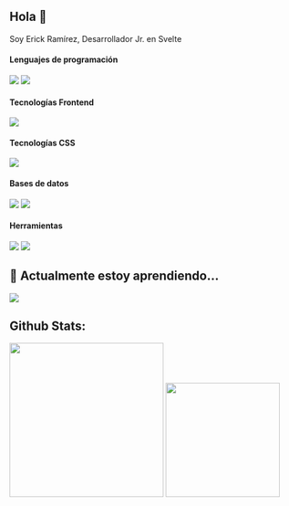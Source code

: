 ## Hola 👋

Soy Erick Ramírez, 
Desarrollador Jr. en Svelte

<h4>Lenguajes de programación</h4>
<p>
  <img src="https://img.shields.io/badge/JavaScript-F7DF1E?style=for-the-badge&logo=javascript&logoColor=black"/>
  <img src="https://img.shields.io/badge/TypeScript-007ACC?style=for-the-badge&logo=typescript&logoColor=white"/>
</p>

<h4>Tecnologías Frontend</h4>
<p>
   <img src="https://img.shields.io/badge/Svelte-4A4A55?style=for-the-badge&logo=svelte&logoColor=FF3E00" />
</p>

<h4>Tecnologías CSS</h4>
<p>
  <img src="https://img.shields.io/badge/Bootstrap-563D7C?style=for-the-badge&logo=bootstrap&logoColor=white"/>
</p>

<h4>Bases de datos</h4>
<p>
  <img src="https://img.shields.io/badge/MySQL-005C84?style=for-the-badge&logo=mysql&logoColor=white"/>
  <img src="https://img.shields.io/badge/PostgreSQL-316192?style=for-the-badge&logo=postgresql&logoColor=white"/>
</p>

<h4>Herramientas</h4>
<p>
  <img src="https://img.shields.io/badge/GIT-E44C30?style=for-the-badge&logo=git&logoColor=white"/>
  <img src="https://img.shields.io/badge/GitHub-100000?style=for-the-badge&logo=github&logoColor=white"/>
</p>


## 🌱 Actualmente estoy aprendiendo... 
<p>
  <img src="https://img.shields.io/badge/Java-ED8B00?style=for-the-badge&logo=openjdk&logoColor=white" />
</p>

## Github Stats:
<img height="270em" src="https://github-readme-stats.vercel.app/api/top-langs/?username=erickramirezt&theme=blue-green" />
<img height="200em" src="https://github-readme-stats.vercel.app/api?username=erickramirezt&theme=blue-green"/>

<!--
**erickramirezt/erickramirezt** is a ✨ _special_ ✨ repository because its `README.md` (this file) appears on your GitHub profile.

Here are some ideas to get you started:

- 🔭 I’m currently working on ...

- 👯 I’m looking to collaborate on ...
- 🤔 I’m looking for help with ...
- 💬 Ask me about ...
- 📫 How to reach me: ...
- 😄 Pronouns: ...
- ⚡ Fun fact: ...
-->
